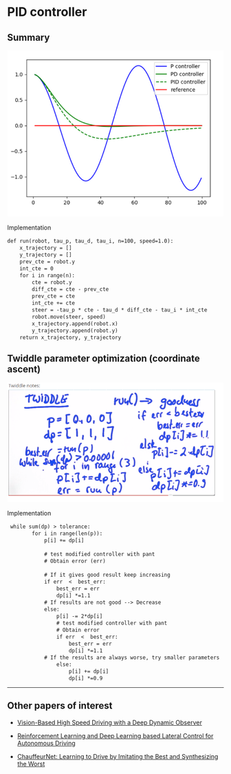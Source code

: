 # PID controller

##  Summary
![](res/2021-07-21-16-46-05.png)

Implementation
```
def run(robot, tau_p, tau_d, tau_i, n=100, speed=1.0):
    x_trajectory = []
    y_trajectory = []
    prev_cte = robot.y
    int_cte = 0
    for i in range(n):
        cte = robot.y
        diff_cte = cte - prev_cte
        prev_cte = cte
        int_cte += cte
        steer = -tau_p * cte - tau_d * diff_cte - tau_i * int_cte
        robot.move(steer, speed)
        x_trajectory.append(robot.x)
        y_trajectory.append(robot.y)
    return x_trajectory, y_trajectory
```


## Twiddle parameter optimization (coordinate ascent)


![](res/2021-07-21-16-50-26.png)

Implementation

```
 while sum(dp) > tolerance:
        for i in range(len(p)):
            p[i] += dp[i]
            
            # test modified controller with pant
            # Obtain error (err)

            # If it gives good result keep increasing 
            if err  <  best_err: 
                best_err = err
                dp[i] *=1.1
            # If results are not good --> Decrease
            else:
                p[i] -= 2*dp[i]
                # test modified controller with pant
                # Obtain error
                if err  <  best_err:
                    best_err = err
                    dp[i] *=1.1
            # If the results are always worse, try smaller parameters 
                else:
                    p[i] += dp[i]
                    dp[i] *=0.9
```

***
## Other papers of interest

* [Vision-Based High Speed Driving with a Deep Dynamic Observer](https://arxiv.org/abs/1812.02071)
* [Reinforcement Learning and Deep Learning based Lateral Control for Autonomous Driving](https://arxiv.org/abs/1810.12778)

* [ChauffeurNet: Learning to Drive by Imitating the Best and Synthesizing the Worst ](https://arxiv.org/abs/1812.03079)